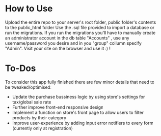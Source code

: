# How to Use
Upload the entire repo to your server's root folder, public folder's contents to the public_html folder
Use the .sql file provided to import a database or run the migrations. If you run the migrations you'll have to manually create an administrator account in the db table "Accounts" , use any username/password you desire and in you "group" collumn specify "Admin".
Visit your site on the browser and use it :) !

# To-Dos
To consider this app fully finished there are few minor details that need to be tweaked/optimised:
- Update the purchase bussiness logic by using store's settings for tax/global sale rate
- Further improve front-end responsive design
- Implement a function on store's front page to allow users to filter products by their category
- Improve user-experience by adding input error notifiers to every form (currently only at registration)
